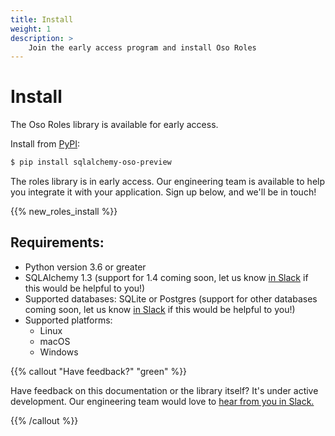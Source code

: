 ```yaml
---
title: Install
weight: 1
description: >
    Join the early access program and install Oso Roles
---
```


# Install

The Oso Roles library is available for early access.

Install from [PyPI](https://pypi.org/project/sqlalchemy-oso-preview/):

```bash
$ pip install sqlalchemy-oso-preview
```

The roles library is in early access. Our engineering team is available
to help you integrate it with your application. Sign up below, and we'll
be in touch!

{{% new_roles_install %}}

## Requirements:

* Python version 3.6 or greater
* SQLAlchemy 1.3 (support for 1.4 coming soon, let us know [in
Slack](https://join-slack.osohq.com/) if this would be helpful to you!)
* Supported databases: SQLite or Postgres (support for other databases
coming soon, let us know [in Slack](https://join-slack.osohq.com/) if
this would be helpful to you!)
* Supported platforms:
  * Linux
  * macOS
  * Windows

{{% callout "Have feedback?" "green" %}}

Have feedback on this documentation or the library itself? It's under
active development. Our engineering team would love to [hear from you in
Slack.](https://join-slack.osohq.com/)

{{% /callout %}}
